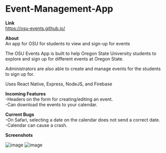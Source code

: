 # Event-Management-App
**Link**<br>
https://osu-events.github.io/

**About**<br>
An app for OSU for students to view and sign-up for events

The OSU Events App is built to help Oregon State University students to explore and sign up for different events at Oregon State.

Administrators are also able to create and manage events for the students to sign up for. 

Uses React Native, Express, NodeJS, and Firebase

**Incoming Features**<br>
-Headers on the form for creating/editing an event.<br>
-Can download the events to your calendar.

**Current Bugs**<br>
-On Safari, selecting a date on the calendar does not send a correct date.<br>
-Calendar can cause a crash.

**Screenshots**

![image](https://user-images.githubusercontent.com/43553685/118301192-a7033a00-b497-11eb-8f29-3073211baf92.png)
![image](https://user-images.githubusercontent.com/43553685/118301392-d74ad880-b497-11eb-9b58-4a3908ee1169.png)

